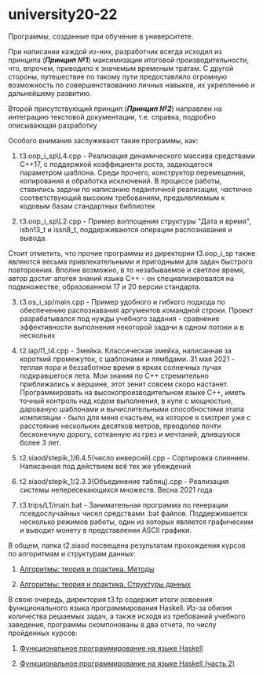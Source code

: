 # university20-22
Программы, созданные при обучение в университете. 

При написании каждой из-них, разработчик всегда исходил из принципа (***Принцип №1***) максимизации итоговой производительности, что, впрочем, приводило к значемым временым тратам. С другой стороны, путешествие по такому пути предоставляло огромную возможность по совершенствованию личных навыков, их укреплению и дальнейшему развитию. 

Второй присутствующий принцип (***Принцип №2***) направлен на интеграцию текстовой документации, т.е. справка, подробно описывающая разработку 

Особого внимания заслуживают такие программы, как:

1. t3.oop_i_sp\L4.cpp - Реализация динамического массива средствами C++17, с поддержкой коэффициента роста, задающегося параметром шаблона. Среди прочего, конструктор перемещения, копирования и обработка исключений. В процессе работы, ставились задачи по написанию педантичной реализации, частично соответствующий высоким требованиям, предъявляемым к кодовым базам стандартных библиотек

2. t3.oop_i_sp\L2.cpp - Пример воплощения структуры "Дата и время", isbn13_t и issn8_t, поддерживаются операции распознавания и вывода.

Стоит отметить, что прочие программы из директории t3.oop_i_sp также являются весьма привлекательными и пригодными для задач быстрого повтороения. Вполне возможно, в то незабываемое и светлое время, автор достиг апогея знаний языка C++ - он специализировался на подмножестве, образованном 17 и 20 версии стандарта.

3. t3.os_i_sp/main.cpp - Пример удобного и гибкого подхода по обеспечению распознавания аргументов командной строки. Проект разрабатывался под нужды учебного задания - сравнение эффективности выполнения некоторой задачи в одном потоки и в нескольих

4. t2.iap/l1_t4.cpp - Змейка. Классическая змейка, написанная за короткий промежуток, с шаблонами и лямбдами. 31 мая 2021 - теплая пора и беззаботное время в ярких солнечных лучах подкравшегося лета. Мои знания по C++ стремительно приближались к вершине, этот зенит совсем скоро настанет. Программировать на высокопроизводительном языке  C++, иметь точный контроль над ходом выполнения, в купе с мощностью, дарованую шаблонами и вычислительными способностями этапа компиляции - было для меня счастьем, на которое я смотрел уже с расстояние нескольких десятков метров, преодолев почти бесконечную дорогу, сотканную из грез и мечтаний, длившуюся более 3 лет.

5. t2.siaod/stepik_1/6.4.5(число инверсий).cpp - Сортировка слиянием. Написанная под действием всё тех же убеждений

6. t2.siaod/stepik_1/2.3.3(Объединение таблиц).cpp - Реализация системы непересекающихся множеств. Весна 2021 года

7. t3.trips/L1/main.bat - Занимательная программа по генерации псевдослучайных чисел средствами .bat файлов. Поддерживается несколько режимов работы, один из которых является графическим и выводит монету в представлении ASCII графики.

В общем, папка t2.siaod посвещена результатам прохождения курсов по алгоритмам и структурам данных:
1. [Алгоритмы: теория и практика. Методы](https://stepik.org/course/217/syllabus)

2. [Алгоритмы: теория и практика. Структуры данных](https://stepik.org/course/1547/syllabus)

В свою очередь, директория t3.fp содержит итоги освоения функционального языка программирования Haskell. Из-за обилия количества решаемых задач, а также исходя из требований учебного заведения, программы скомпонованы в два отчета, по числу пройденных курсов:

1. [Функциональное программирование на языке Haskell](https://stepik.org/course/75/syllabus)

2. [Функциональное программирование на языке Haskell (часть 2)](https://stepik.org/course/693/syllabus)
